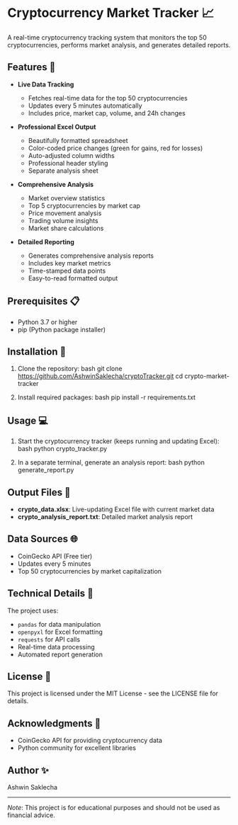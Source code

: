 # Cryptocurrency Market Tracker 📈

A real-time cryptocurrency tracking system that monitors the top 50 cryptocurrencies, performs market analysis, and generates detailed reports.

## Features 🚀

- **Live Data Tracking**
  - Fetches real-time data for the top 50 cryptocurrencies
  - Updates every 5 minutes automatically
  - Includes price, market cap, volume, and 24h changes

- **Professional Excel Output**
  - Beautifully formatted spreadsheet
  - Color-coded price changes (green for gains, red for losses)
  - Auto-adjusted column widths
  - Professional header styling
  - Separate analysis sheet

- **Comprehensive Analysis**
  - Market overview statistics
  - Top 5 cryptocurrencies by market cap
  - Price movement analysis
  - Trading volume insights
  - Market share calculations

- **Detailed Reporting**
  - Generates comprehensive analysis reports
  - Includes key market metrics
  - Time-stamped data points
  - Easy-to-read formatted output

## Prerequisites 📋

- Python 3.7 or higher
- pip (Python package installer)

## Installation 🔧

1. Clone the repository:
   bash
   git clone https://github.com/AshwinSaklecha/cryptoTracker.git
   cd crypto-market-tracker
   

2. Install required packages:
   bash
   pip install -r requirements.txt
   

## Usage 💻

1. Start the cryptocurrency tracker (keeps running and updating Excel):
   bash
   python crypto_tracker.py
   

2. In a separate terminal, generate an analysis report:
   bash
   python generate_report.py
   

## Output Files 📁

- **crypto_data.xlsx**: Live-updating Excel file with current market data
- **crypto_analysis_report.txt**: Detailed market analysis report

## Data Sources 🌐

- CoinGecko API (Free tier)
- Updates every 5 minutes
- Top 50 cryptocurrencies by market capitalization

## Technical Details 🔧

The project uses:
- `pandas` for data manipulation
- `openpyxl` for Excel formatting
- `requests` for API calls
- Real-time data processing
- Automated report generation


## License 📄

This project is licensed under the MIT License - see the LICENSE file for details.

## Acknowledgments 🙏

- CoinGecko API for providing cryptocurrency data
- Python community for excellent libraries

## Author ✨

Ashwin Saklecha

---

*Note*: This project is for educational purposes and should not be used as financial advice.